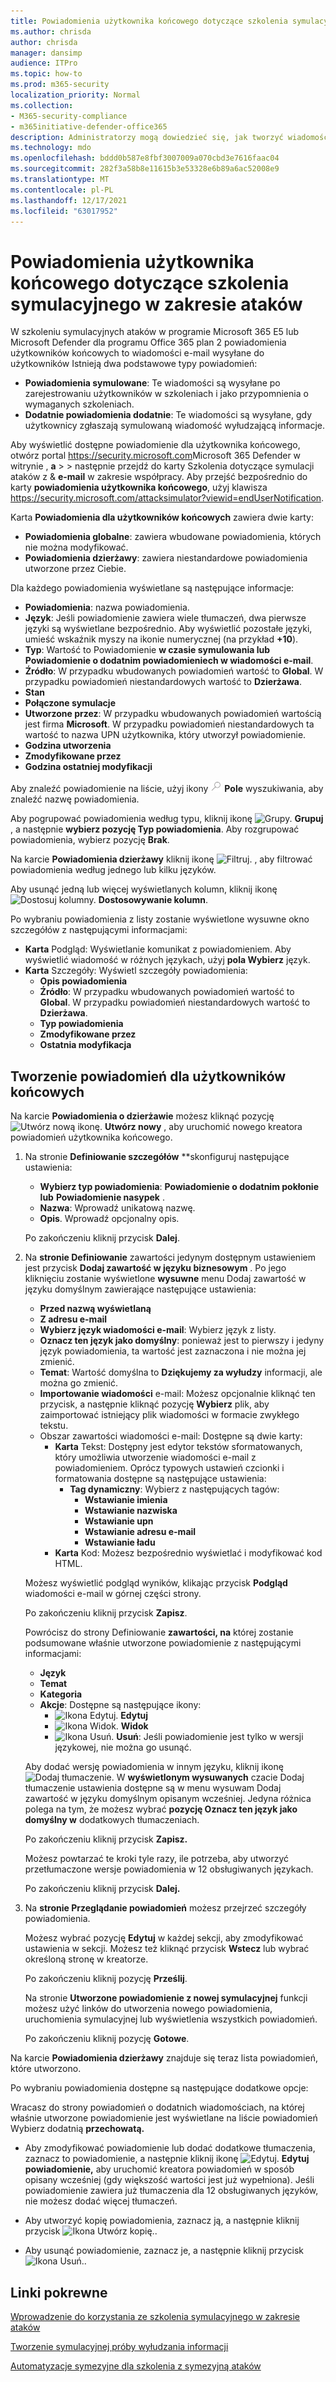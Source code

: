 ```yaml
---
title: Powiadomienia użytkownika końcowego dotyczące szkolenia symulacyjnego w zakresie ataków
ms.author: chrisda
author: chrisda
manager: dansimp
audience: ITPro
ms.topic: how-to
ms.prod: m365-security
localization_priority: Normal
ms.collection:
- M365-security-compliance
- m365initiative-defender-office365
description: Administratorzy mogą dowiedzieć się, jak tworzyć wiadomości e-mail z powiadomieniami użytkownika końcowego na temat szkolenia symulacyjnego z tematem ataków w programie Microsoft Defender Office 365 plan 2.
ms.technology: mdo
ms.openlocfilehash: bddd0b587e8fbf3007009a070cbd3e7616faac04
ms.sourcegitcommit: 282f3a58b8e11615b3e53328e6b89a6ac52008e9
ms.translationtype: MT
ms.contentlocale: pl-PL
ms.lasthandoff: 12/17/2021
ms.locfileid: "63017952"
---
```

# <a name="end-user-notifications-for-attack-simulation-training"></a>Powiadomienia użytkownika końcowego dotyczące szkolenia symulacyjnego w zakresie ataków

W szkoleniu symulacyjnych ataków w programie Microsoft 365 E5 lub Microsoft Defender dla programu Office 365 plan 2 powiadomienia użytkowników końcowych to wiadomości e-mail wysyłane do użytkowników Istnieją dwa podstawowe typy powiadomień:

- **Powiadomienia symulowane**: Te wiadomości są wysyłane po zarejestrowaniu użytkowników w szkoleniach i jako przypomnienia o wymaganych szkoleniach.
- **Dodatnie powiadomienia dodatnie**: Te wiadomości są wysyłane, gdy użytkownicy zgłaszają symulowaną wiadomość wyłudzającą informacje.

Aby wyświetlić dostępne powiadomienie dla użytkownika końcowego, otwórz portal <https://security.microsoft.com>Microsoft 365 Defender w witrynie , **a** \>  \> następnie przejdź do karty Szkolenia dotyczące symulacji ataków z & **e-mail** w zakresie współpracy. Aby przejść bezpośrednio do karty **powiadomienia użytkownika końcowego**, użyj klawisza <https://security.microsoft.com/attacksimulator?viewid=endUserNotification>.

Karta **Powiadomienia dla użytkowników końcowych** zawiera dwie karty:

- **Powiadomienia globalne**: zawiera wbudowane powiadomienia, których nie można modyfikować.
- **Powiadomienia dzierżawy**: zawiera niestandardowe powiadomienia utworzone przez Ciebie.

Dla każdego powiadomienia wyświetlane są następujące informacje:

- **Powiadomienia**: nazwa powiadomienia.
- **Język**: Jeśli powiadomienie zawiera wiele tłumaczeń, dwa pierwsze języki są wyświetlane bezpośrednio. Aby wyświetlić pozostałe języki, umieść wskaźnik myszy na ikonie numerycznej (na przykład **+10**).
- **Typ**: Wartość to Powiadomienie **w czasie symulowania lub** **Powiadomienie o dodatnim powiadomieniech w wiadomości e-mail**.
- **Źródło**: W przypadku wbudowanych powiadomień wartość to **Global**. W przypadku powiadomień niestandardowych wartość to **Dzierżawa**.
- **Stan**
- **Połączone symulacje**
- **Utworzone przez**: W przypadku wbudowanych powiadomień wartością jest firma **Microsoft**. W przypadku powiadomień niestandardowych ta wartość to nazwa UPN użytkownika, który utworzył powiadomienie.
- **Godzina utworzenia**
- **Zmodyfikowane przez**
- **Godzina ostatniej modyfikacji**

Aby znaleźć powiadomienie na liście, użyj ikony ![Wyszukaj.](../../media/m365-cc-sc-search-icon.png) **Pole** wyszukiwania, aby znaleźć nazwę powiadomienia.

Aby pogrupować powiadomienia według typu, kliknij ikonę ![Grupy.](../../media/m365-cc-sc-group-icon.png) **Grupuj** , a następnie **wybierz pozycję Typ powiadomienia**. Aby rozgrupować powiadomienia, wybierz pozycję **Brak**.

Na karcie **Powiadomienia dzierżawy** kliknij ikonę ![Filtruj.](../../media/m365-cc-sc-filter-icon.png) , aby filtrować powiadomienia według jednego lub kilku języków.

Aby usunąć jedną lub więcej wyświetlanych kolumn, kliknij ikonę ![Dostosuj kolumny.](../../media/m365-cc-sc-customize-icon.png) **Dostosowywanie kolumn**.

Po wybraniu powiadomienia z listy zostanie wyświetlone wysuwne okno szczegółów z następującymi informacjami:

- **Karta** Podgląd: Wyświetlanie komunikat z powiadomieniem. Aby wyświetlić wiadomość w różnych językach, użyj **pola Wybierz** język.
- **Karta** Szczegóły: Wyświetl szczegóły powiadomienia:
  - **Opis powiadomienia**
  - **Źródło**: W przypadku wbudowanych powiadomień wartość to **Global**. W przypadku powiadomień niestandardowych wartość to **Dzierżawa**.
  - **Typ powiadomienia**
  - **Zmodyfikowane przez**
  - **Ostatnia modyfikacja**

## <a name="create-end-user-notifications"></a>Tworzenie powiadomień dla użytkowników końcowych

Na karcie **Powiadomienia o dzierżawie** możesz kliknąć pozycję ![Utwórz nową ikonę.](../../media/m365-cc-sc-create-icon.png) **Utwórz nowy** , aby uruchomić nowego kreatora powiadomień użytkownika końcowego.

1. Na stronie **Definiowanie szczegółów** **skonfiguruj następujące ustawienia:
   - **Wybierz typ powiadomienia**: **Powiadomienie o dodatnim pokłonie lub** **Powiadomienie nasypek** .
   - **Nazwa**: Wprowadź unikatową nazwę.
   - **Opis**. Wprowadź opcjonalny opis.

   Po zakończeniu kliknij przycisk **Dalej**.

2. Na **stronie Definiowanie** zawartości jedynym dostępnym ustawieniem jest przycisk **Dodaj zawartość w języku biznesowym** . Po jego kliknięciu zostanie wyświetlone **wysuwne** menu Dodaj zawartość w języku domyślnym zawierające następujące ustawienia:
   - **Przed nazwą wyświetlaną**
   - **Z adresu e-mail**
   - **Wybierz język wiadomości e-mail**: Wybierz język z listy.
   - **Oznacz ten język jako domyślny**: ponieważ jest to pierwszy i jedyny język powiadomienia, ta wartość jest zaznaczona i nie można jej zmienić.
   - **Temat**: Wartość domyślna to **Dziękujemy za wyłudzy** informacji, ale można go zmienić.
   - **Importowanie wiadomości** e-mail: Możesz opcjonalnie kliknąć ten przycisk, a następnie kliknąć pozycję **Wybierz** plik, aby zaimportować istniejący plik wiadomości w formacie zwykłego tekstu.
   - Obszar zawartości wiadomości e-mail: Dostępne są dwie karty:
     - **Karta** Tekst: Dostępny jest edytor tekstów sformatowanych, który umożliwia utworzenie wiadomości e-mail z powiadomieniem. Oprócz typowych ustawień czcionki i formatowania dostępne są następujące ustawienia:
       - **Tag dynamiczny**: Wybierz z następujących tagów:
         - **Wstawianie imienia**
         - **Wstawianie nazwiska**
         - **Wstawianie upn**
         - **Wstawianie adresu e-mail**
         - **Wstawianie ładu**
     - **Karta** Kod: Możesz bezpośrednio wyświetlać i modyfikować kod HTML.

   Możesz wyświetlić podgląd wyników, klikając przycisk **Podgląd** wiadomości e-mail w górnej części strony.

   Po zakończeniu kliknij przycisk **Zapisz**.

   Powrócisz do strony Definiowanie **zawartości, na** której zostanie podsumowane właśnie utworzone powiadomienie z następującymi informacjami:

   - **Język**
   - **Temat**
   - **Kategoria**
   - **Akcje**: Dostępne są następujące ikony:
     - ![Ikona Edytuj.](../../media/m365-cc-sc-edit-icon.png) **Edytuj**
     - ![Ikona Widok.](../../media/m365-cc-sc-view-icon.png) **Widok**
     - ![Ikona Usuń.](../../media/m365-cc-sc-delete-icon.png) **Usuń**: Jeśli powiadomienie jest tylko w wersji językowej, nie można go usunąć.

   Aby dodać wersję powiadomienia w innym języku, kliknij ikonę ![Dodaj tłumaczenie](../../media/m365-cc-sc-create-icon.png). W **wyświetlonym wysuwanych** czacie Dodaj tłumaczenie ustawienia dostępne są w menu wysuwam Dodaj zawartość w języku domyślnym opisanym wcześniej. Jedyna różnica polega na tym, że możesz wybrać **pozycję Oznacz ten język jako domyślny w** dodatkowych tłumaczeniach.

   Po zakończeniu kliknij przycisk **Zapisz.**

   Możesz powtarzać te kroki tyle razy, ile potrzeba, aby utworzyć przetłumaczone wersje powiadomienia w 12 obsługiwanych językach.

   Po zakończeniu kliknij przycisk **Dalej.**

3. Na **stronie Przeglądanie powiadomień** możesz przejrzeć szczegóły powiadomienia.

   Możesz wybrać pozycję **Edytuj** w każdej sekcji, aby zmodyfikować ustawienia w sekcji. Możesz też kliknąć przycisk **Wstecz** lub wybrać określoną stronę w kreatorze.

   Po zakończeniu kliknij pozycję **Prześlij**.

   Na stronie **Utworzone powiadomienie z nowej symulacyjnej** funkcji możesz użyć linków do utworzenia nowego powiadomienia, uruchomienia symulacyjnej lub wyświetlenia wszystkich powiadomień.

   Po zakończeniu kliknij pozycję **Gotowe**.

Na karcie **Powiadomienia dzierżawy** znajduje się teraz lista powiadomień, które utworzono.

Po wybraniu powiadomienia dostępne są następujące dodatkowe opcje:

Wracasz do strony powiadomień o  dodatnich wiadomościach, na której właśnie utworzone powiadomienie jest wyświetlane na liście powiadomień Wybierz dodatnią **przechowatą.**

- Aby zmodyfikować powiadomienie lub dodać dodatkowe tłumaczenia, zaznacz to powiadomienie, a następnie kliknij ikonę ![Edytuj.](../../media/m365-cc-sc-edit-icon.png) **Edytuj powiadomienie,** aby uruchomić kreatora powiadomień w sposób opisany wcześniej (gdy większość wartości jest już wypełniona). Jeśli powiadomienie zawiera już tłumaczenia dla 12 obsługiwanych języków, nie możesz dodać więcej tłumaczeń.

- Aby utworzyć kopię powiadomienia, zaznacz ją, a następnie kliknij przycisk ![Ikona Utwórz kopię.](../../media/m365-cc-sc-copy-icon.png).

- Aby usunąć powiadomienie, zaznacz je, a następnie kliknij przycisk ![Ikona Usuń.](../../media/m365-cc-sc-delete-icon.png).

## <a name="related-links"></a>Linki pokrewne

[Wprowadzenie do korzystania ze szkolenia symulacyjnego w zakresie ataków](attack-simulation-training-get-started.md)

[Tworzenie symulacyjnej próby wyłudzania informacji](attack-simulation-training.md)

[Automatyzacje symezyjne dla szkolenia z symezyjną ataków](attack-simulation-training-simulation-automations.md)

